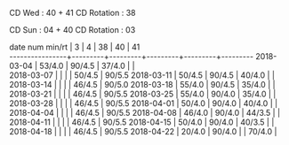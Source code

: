 CD Wed      : 40 + 41
CD Rotation : 38

CD Sun      : 04 + 40
CD Rotation :      03

date num min/rt |    3    |    4    |    38   |    40   |    41   
----------------+---------+---------+---------+---------+---------
2018-03-04      |  53/4.0 |  90/4.5 |  37/4.0 |         |        
2018-03-07      |         |         |         |  50/4.5 |  90/5.5
2018-03-11      |  50/4.5 |  90/4.5 |  40/4.0 |         |        
2018-03-14      |         |         |         |  46/4.5 |  90/5.0
2018-03-18      |  55/4.0 |  90/4.5 |  35/4.0 |         |        
2018-03-21      |         |         |         |  46/4.5 |  90/5.5
2018-03-25      |  55/4.0 |  90/4.0 |  35/4.0 |         |        
2018-03-28      |         |         |         |  46/4.5 |  90/5.5
2018-04-01      |  50/4.0 |  90/4.0 |  40/4.0 |         |        
2018-04-04      |         |         |         |  46/4.5 |  90/5.5
2018-04-08      |  46/4.0 |  90/4.0 |  44/3.5 |         |        
2018-04-11      |         |         |         |  46/4.5 |  90/5.5
2018-04-15      |  50/4.0 |  90/4.0 |  40/3.5 |         |        
2018-04-18      |         |         |         |  46/4.5 |  90/5.5
2018-04-22      |  20/4.0 |  90/4.0 |         |  70/4.0 |        

